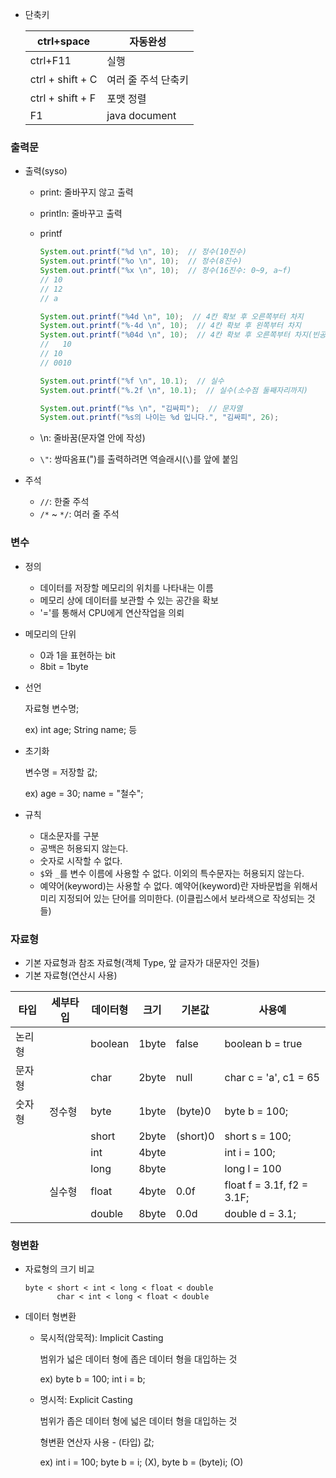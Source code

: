 - 단축키

  | ctrl+space       | 자동완성            |
  | ---------------- | ------------------- |
  | ctrl+F11         | 실행                |
  | ctrl + shift + C | 여러 줄 주석 단축키 |
  | ctrl + shift + F | 포맷 정렬           |
  | F1               | java document       |



### 출력문

- 출력(syso)

  - print: 줄바꾸지 않고 출력

  - println: 줄바꾸고 출력

  - printf

    ```java
    System.out.printf("%d \n", 10);  // 정수(10진수)
    System.out.printf("%o \n", 10);  // 정수(8진수)
    System.out.printf("%x \n", 10);  // 정수(16진수: 0~9, a~f)
    // 10
    // 12
    // a
    ```

    ```java
    System.out.printf("%4d \n", 10);  // 4칸 확보 후 오른쪽부터 차지
    System.out.printf("%-4d \n", 10);  // 4칸 확보 후 왼쪽부터 차지
    System.out.printf("%04d \n", 10);  // 4칸 확보 후 오른쪽부터 차지(빈공간은 0)
    //   10
    // 10  
    // 0010
    ```

    ```java
    System.out.printf("%f \n", 10.1);  // 실수
    System.out.printf("%.2f \n", 10.1);  // 실수(소수점 둘째자리까지)
    ```

    ```java
    System.out.printf("%s \n", "김싸피");  // 문자열
    System.out.printf("%s의 나이는 %d 입니다.", "김싸피", 26);
    ```

    

  - \n: 줄바꿈(문자열 안에 작성)

  - `\"`: 쌍따옴표(")를 출력하려면 역슬래시(`\`)를 앞에 붙임

- 주석
  - `//`: 한줄 주석
  - `/*` ~ `*/`: 여러 줄 주석



### 변수

- 정의
  - 데이터를 저장할 메모리의 위치를 나타내는 이름
  - 메모리 상에 데이터를 보관할 수 있는 공간을 확보
  - '='를 통해서 CPU에게 연산작업을 의뢰
- 메모리의 단위
  - 0과 1을 표현하는 bit
  - 8bit = 1byte

- 선언

  자료형 변수명;

  ex) int age; String name; 등

- 초기화

  변수명 = 저장할 값;

  ex) age = 30; name = "철수";

- 규칙
  - 대소문자를 구분
  - 공백은 허용되지 않는다.
  - 숫자로 시작할 수 없다.
  - `$`와 `_`를 변수 이름에 사용할 수 없다. 이외의 특수문자는 허용되지 않는다.
  - 예약어(keyword)는 사용할 수 없다. 예약어(keyword)란 자바문법을 위해서 미리 지정되어 있는 단어를 의미한다. (이클립스에서 보라색으로 작성되는 것들)



### 자료형

- 기본 자료형과 참조 자료형(객체 Type, 앞 글자가 대문자인 것들)
- 기본 자료형(연산시 사용)

| 타입   | 세부타입 | 데이터형 | 크기  | 기본값   | 사용예                     |
| ------ | -------- | -------- | ----- | -------- | -------------------------- |
| 논리형 |          | boolean  | 1byte | false    | boolean b = true           |
| 문자형 |          | char     | 2byte | null     | char c = 'a', c1 = 65      |
| 숫자형 | 정수형   | byte     | 1byte | (byte)0  | byte b = 100;              |
|        |          | short    | 2byte | (short)0 | short s = 100;             |
|        |          | int      | 4byte |          | int i = 100;               |
|        |          | long     | 8byte |          | long l = 100               |
|        | 실수형   | float    | 4byte | 0.0f     | float f = 3.1f, f2 = 3.1F; |
|        |          | double   | 8byte | 0.0d     | double d = 3.1;            |



### 형변환

- 자료형의 크기 비교

  ```
  byte < short < int < long < float < double
         char < int < long < float < double
  ```

  

- 데이터 형변환

  - 묵시적(암묵적): Implicit Casting

    범위가 넓은 데이터 형에 좁은 데이터 형을 대입하는 것

    ex) byte b = 100; int i = b;

  - 명시적: Explicit Casting

    범위가 좁은 데이터 형에 넓은 데이터 형을 대입하는 것

    형변환 연산자 사용 - (타입) 값;

    ex) int i = 100; byte b = i; (X),   byte b = (byte)i; (O)